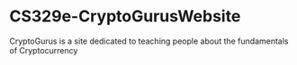 # CS329e-CryptoGurusWebsite
CryptoGurus is a site dedicated to teaching people about the fundamentals of Cryptocurrency 
